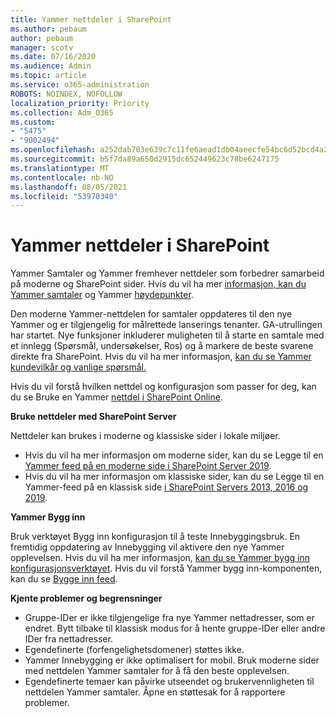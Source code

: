 ```yaml
---
title: Yammer nettdeler i SharePoint
ms.author: pebaum
author: pebaum
manager: scotv
ms.date: 07/16/2020
ms.audience: Admin
ms.topic: article
ms.service: o365-administration
ROBOTS: NOINDEX, NOFOLLOW
localization_priority: Priority
ms.collection: Adm_O365
ms.custom:
- "5475"
- "9002494"
ms.openlocfilehash: a252dab703e639c7c11fe6aead1db04aeecfe54bc6d52bcd4a28433aed4701d5
ms.sourcegitcommit: b5f7da89a650d2915dc652449623c78be6247175
ms.translationtype: MT
ms.contentlocale: nb-NO
ms.lasthandoff: 08/05/2021
ms.locfileid: "53970340"
---
```

# <a name="yammer-web-parts-in-sharepoint"></a>Yammer nettdeler i SharePoint

Yammer Samtaler og Yammer fremhever nettdeler som forbedrer samarbeid på moderne og SharePoint sider. Hvis du vil ha mer [informasjon, kan du Yammer samtaler](https://support.microsoft.com/office/use-a-yammer-web-part-in-sharepoint-online-a53cfa0c-3d09-42c8-a286-1038a81c59da#conversations) og Yammer [høydepunkter](https://support.microsoft.com/office/use-a-yammer-web-part-in-sharepoint-online-a53cfa0c-3d09-42c8-a286-1038a81c59da#highlights).    

Den moderne Yammer-nettdelen for samtaler oppdateres til den nye Yammer og er tilgjengelig for målrettede lanserings tenanter. GA-utrullingen har startet. Nye funksjoner inkluderer muligheten til å starte en samtale med et innlegg (Spørsmål, undersøkelser, Ros) og å markere de beste svarene direkte fra SharePoint. Hvis du vil ha mer informasjon, [kan du se Yammer kundevilkår og vanlige spørsmål.](https://docs.microsoft.com/yammer/get-started-with-yammer/newyammer-faq)

 Hvis du vil forstå hvilken nettdel og konfigurasjon som passer for deg, kan du se Bruke en Yammer [nettdel i SharePoint Online](https://support.microsoft.com/office/use-a-yammer-web-part-in-sharepoint-online-a53cfa0c-3d09-42c8-a286-1038a81c59da).  

**Bruke nettdeler med SharePoint Server**  

Nettdeler kan brukes i moderne og klassiske sider i lokale miljøer.

- Hvis du vil ha mer informasjon om moderne sider, kan du se Legge til en [Yammer feed på en moderne side i SharePoint Server 2019](https://docs.microsoft.com/yammer/integrate-yammer-with-other-apps/embed-a-feed-into-a-sharepoint-site#add-a-yammer-feed-to-a-modern-page-in-sharepoint-server-2019). 
- Hvis du vil ha mer informasjon om klassiske sider, kan du se Legge til en Yammer-feed på en klassisk side [i SharePoint Servers 2013, 2016 og 2019](https://docs.microsoft.com/yammer/integrate-yammer-with-other-apps/embed-a-feed-into-a-sharepoint-site#add-a-yammer-feed-to-a-classic-page-in-sharepoint-servers-2013-2016-and-2019).

**Yammer Bygg inn**  

Bruk verktøyet Bygg inn konfigurasjon til å teste Innebyggingsbruk. En fremtidig oppdatering av Innebygging vil aktivere den nye Yammer opplevelsen. Hvis du vil ha mer informasjon, [kan du se Yammer bygg inn konfigurasjonsverktøyet](https://aka.ms/YammerEmbedConfigureTool). Hvis du vil forstå Yammer bygg inn-komponenten, kan du se [Bygge inn feed](https://aka.ms/YammerDevDocs).

**Kjente problemer og begrensninger**

- Gruppe-IDer er ikke tilgjengelige fra nye Yammer nettadresser, som er endret. Bytt tilbake til klassisk modus for å hente gruppe-IDer eller andre IDer fra nettadresser.
- Egendefinerte (forfengelighetsdomener) støttes ikke.
- Yammer Innebygging er ikke optimalisert for mobil. Bruk moderne sider med nettdelen Yammer samtaler for å få den beste opplevelsen.
- Egendefinerte temaer kan påvirke utseendet og brukervennligheten til nettdelen Yammer samtaler. Åpne en støttesak for å rapportere problemer.
